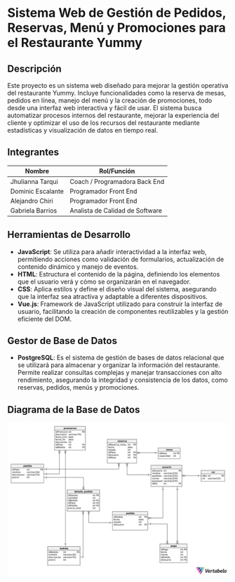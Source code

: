 # Sistema Web de Gestión de Pedidos, Reservas, Menú y Promociones para el Restaurante Yummy

## Descripción
Este proyecto es un sistema web diseñado para mejorar la gestión operativa del restaurante Yummy. Incluye funcionalidades como la reserva de mesas, pedidos en línea, manejo del menú y la creación de promociones, todo desde una interfaz web interactiva y fácil de usar. El sistema busca automatizar procesos internos del restaurante, mejorar la experiencia del cliente y optimizar el uso de los recursos del restaurante mediante estadísticas y visualización de datos en tiempo real.

## Integrantes
| Nombre                        | Rol/Función                    |
| ----------------------------- | ------------------------------ |
| Jhulianna Tarqui               | Coach / Programadora Back End   |
| Dominic Escalante              | Programador Front End           |
| Alejandro Chiri                | Programador Front End           |
| Gabriela Barrios               | Analista de Calidad de Software |

## Herramientas de Desarrollo
- **JavaScript**: Se utiliza para añadir interactividad a la interfaz web, permitiendo acciones como validación de formularios, actualización de contenido dinámico y manejo de eventos.
- **HTML**: Estructura el contenido de la página, definiendo los elementos que el usuario verá y cómo se organizarán en el navegador.
- **CSS**: Aplica estilos y define el diseño visual del sistema, asegurando que la interfaz sea atractiva y adaptable a diferentes dispositivos.
- **Vue.js**: Framework de JavaScript utilizado para construir la interfaz de usuario, facilitando la creación de componentes reutilizables y la gestión eficiente del DOM.

## Gestor de Base de Datos
- **PostgreSQL**: Es el sistema de gestión de bases de datos relacional que se utilizará para almacenar y organizar la información del restaurante. Permite realizar consultas complejas y manejar transacciones con alto rendimiento, asegurando la integridad y consistencia de los datos, como reservas, pedidos, menús y promociones.

## Diagrama de la Base de Datos
![Diagrama de la Base de Datos](diagramaBD.jpeg)

